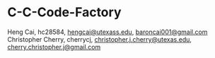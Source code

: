 # C-C-Code-Factory
Heng Cai, hc28584, hengcai@utexass.edu, baroncai001@gmail.com
Christopher Cherry, cherrycj, christopher.j.cherry@utexas.edu, cherry.christopher.j@gmail.com